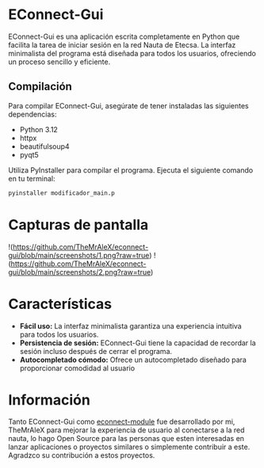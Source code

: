 # EConnect-Gui

EConnect-Gui es una aplicación escrita completamente en Python que facilita la tarea de iniciar sesión en la red Nauta de Etecsa. La interfaz minimalista del programa está diseñada para todos los usuarios, ofreciendo un proceso sencillo y eficiente.

## Compilación

Para compilar EConnect-Gui, asegúrate de tener instaladas las siguientes dependencias:

- Python 3.12
- httpx
- beautifulsoup4
- pyqt5

Utiliza PyInstaller para compilar el programa. Ejecuta el siguiente comando en tu terminal:

```bash
pyinstaller modificador_main.p
```
# Capturas de pantalla
!(https://github.com/TheMrAleX/econnect-gui/blob/main/screenshots/1.png?raw=true)
!(https://github.com/TheMrAleX/econnect-gui/blob/main/screenshots/2.png?raw=true)
# Características

- **Fácil uso:** La interfaz minimalista garantiza una experiencia intuitiva para todos los usuarios.<br>
- **Persistencia de sesión:** EConnect-Gui tiene la capacidad de recordar la sesión incluso después de cerrar el programa.<br>
- **Autocompletado cómodo:** Ofrece un autocompletado diseñado para proporcionar comodidad al usuario

# Información

Tanto EConnect-Gui como [econnect-module](https://github.com/TheMrAleX/econnect) fue desarrollado por mi, TheMrAleX para mejorar la experiencia de usuario al conectarse a la red nauta, lo hago Open Source para las personas que esten interesadas en lanzar aplicaciones o proyectos similares o simplemente contribuir a este. Agradzco su contribución a estos proyectos.
